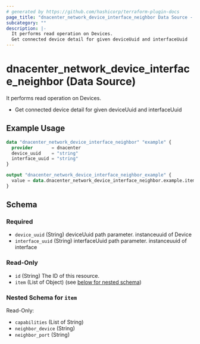 ```yaml
---
# generated by https://github.com/hashicorp/terraform-plugin-docs
page_title: "dnacenter_network_device_interface_neighbor Data Source - terraform-provider-dnacenter"
subcategory: ""
description: |-
  It performs read operation on Devices.
  Get connected device detail for given deviceUuid and interfaceUuid
---
```


# dnacenter_network_device_interface_neighbor (Data Source)

It performs read operation on Devices.

- Get connected device detail for given deviceUuid and interfaceUuid

## Example Usage

```terraform
data "dnacenter_network_device_interface_neighbor" "example" {
  provider       = dnacenter
  device_uuid    = "string"
  interface_uuid = "string"
}

output "dnacenter_network_device_interface_neighbor_example" {
  value = data.dnacenter_network_device_interface_neighbor.example.item
}
```

<!-- schema generated by tfplugindocs -->
## Schema

### Required

- `device_uuid` (String) deviceUuid path parameter. instanceuuid of Device
- `interface_uuid` (String) interfaceUuid path parameter. instanceuuid of interface

### Read-Only

- `id` (String) The ID of this resource.
- `item` (List of Object) (see [below for nested schema](#nestedatt--item))

<a id="nestedatt--item"></a>
### Nested Schema for `item`

Read-Only:

- `capabilities` (List of String)
- `neighbor_device` (String)
- `neighbor_port` (String)


